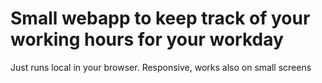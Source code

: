 # Small webapp to keep track of your working hours for your workday
Just runs local in your browser. Responsive, works also on small screens